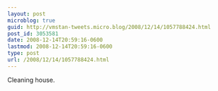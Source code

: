 ```yaml
---
layout: post
microblog: true
guid: http://vmstan-tweets.micro.blog/2008/12/14/1057788424.html
post_id: 3053581
date: 2008-12-14T20:59:16-0600
lastmod: 2008-12-14T20:59:16-0600
type: post
url: /2008/12/14/1057788424.html
---
```

Cleaning house.
